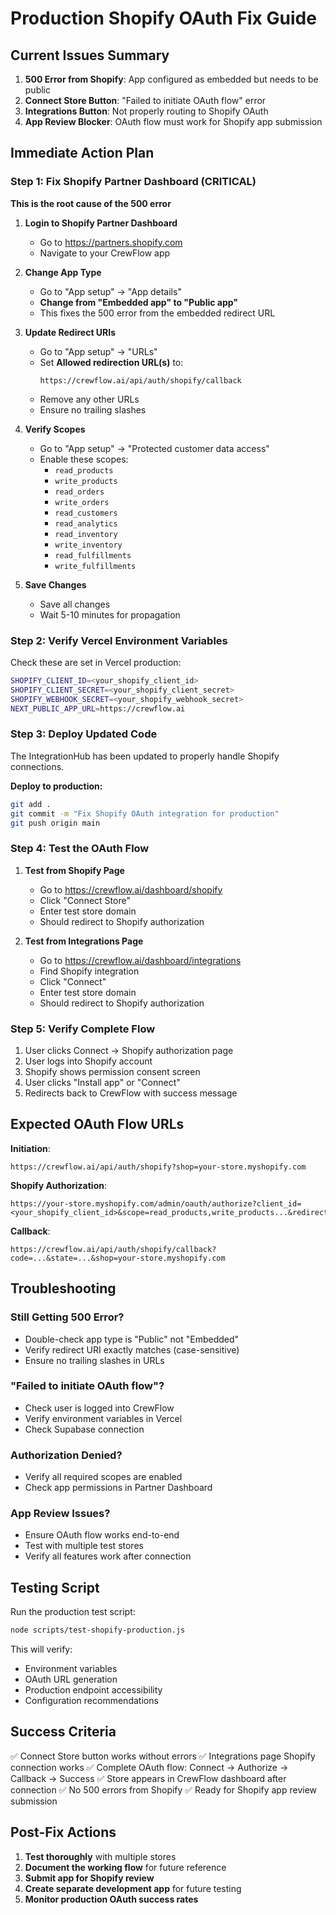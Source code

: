 # Production Shopify OAuth Fix Guide

## Current Issues Summary
1. **500 Error from Shopify**: App configured as embedded but needs to be public
2. **Connect Store Button**: "Failed to initiate OAuth flow" error
3. **Integrations Button**: Not properly routing to Shopify OAuth
4. **App Review Blocker**: OAuth flow must work for Shopify app submission

## Immediate Action Plan

### Step 1: Fix Shopify Partner Dashboard (CRITICAL)
**This is the root cause of the 500 error**

1. **Login to Shopify Partner Dashboard**
   - Go to https://partners.shopify.com
   - Navigate to your CrewFlow app

2. **Change App Type**
   - Go to "App setup" → "App details"
   - **Change from "Embedded app" to "Public app"**
   - This fixes the 500 error from the embedded redirect URL

3. **Update Redirect URIs**
   - Go to "App setup" → "URLs"
   - Set **Allowed redirection URL(s)** to:
     ```
     https://crewflow.ai/api/auth/shopify/callback
     ```
   - Remove any other URLs
   - Ensure no trailing slashes

4. **Verify Scopes**
   - Go to "App setup" → "Protected customer data access"
   - Enable these scopes:
     - `read_products`
     - `write_products`
     - `read_orders`
     - `write_orders`
     - `read_customers`
     - `read_analytics`
     - `read_inventory`
     - `write_inventory`
     - `read_fulfillments`
     - `write_fulfillments`

5. **Save Changes**
   - Save all changes
   - Wait 5-10 minutes for propagation

### Step 2: Verify Vercel Environment Variables
Check these are set in Vercel production:

```bash
SHOPIFY_CLIENT_ID=<your_shopify_client_id>
SHOPIFY_CLIENT_SECRET=<your_shopify_client_secret>
SHOPIFY_WEBHOOK_SECRET=<your_shopify_webhook_secret>
NEXT_PUBLIC_APP_URL=https://crewflow.ai
```

### Step 3: Deploy Updated Code
The IntegrationHub has been updated to properly handle Shopify connections.

**Deploy to production:**
```bash
git add .
git commit -m "Fix Shopify OAuth integration for production"
git push origin main
```

### Step 4: Test the OAuth Flow

1. **Test from Shopify Page**
   - Go to https://crewflow.ai/dashboard/shopify
   - Click "Connect Store"
   - Enter test store domain
   - Should redirect to Shopify authorization

2. **Test from Integrations Page**
   - Go to https://crewflow.ai/dashboard/integrations
   - Find Shopify integration
   - Click "Connect"
   - Enter test store domain
   - Should redirect to Shopify authorization

### Step 5: Verify Complete Flow
1. User clicks Connect → Shopify authorization page
2. User logs into Shopify account
3. Shopify shows permission consent screen
4. User clicks "Install app" or "Connect"
5. Redirects back to CrewFlow with success message

## Expected OAuth Flow URLs

**Initiation**:
```
https://crewflow.ai/api/auth/shopify?shop=your-store.myshopify.com
```

**Shopify Authorization**:
```
https://your-store.myshopify.com/admin/oauth/authorize?client_id=<your_shopify_client_id>&scope=read_products,write_products...&redirect_uri=https://crewflow.ai/api/auth/shopify/callback&state=...
```

**Callback**:
```
https://crewflow.ai/api/auth/shopify/callback?code=...&state=...&shop=your-store.myshopify.com
```

## Troubleshooting

### Still Getting 500 Error?
- Double-check app type is "Public" not "Embedded"
- Verify redirect URI exactly matches (case-sensitive)
- Ensure no trailing slashes in URLs

### "Failed to initiate OAuth flow"?
- Check user is logged into CrewFlow
- Verify environment variables in Vercel
- Check Supabase connection

### Authorization Denied?
- Verify all required scopes are enabled
- Check app permissions in Partner Dashboard

### App Review Issues?
- Ensure OAuth flow works end-to-end
- Test with multiple test stores
- Verify all features work after connection

## Testing Script

Run the production test script:
```bash
node scripts/test-shopify-production.js
```

This will verify:
- Environment variables
- OAuth URL generation
- Production endpoint accessibility
- Configuration recommendations

## Success Criteria

✅ Connect Store button works without errors
✅ Integrations page Shopify connection works
✅ Complete OAuth flow: Connect → Authorize → Callback → Success
✅ Store appears in CrewFlow dashboard after connection
✅ No 500 errors from Shopify
✅ Ready for Shopify app review submission

## Post-Fix Actions

1. **Test thoroughly** with multiple stores
2. **Document the working flow** for future reference
3. **Submit app for Shopify review**
4. **Create separate development app** for future testing
5. **Monitor production OAuth success rates**
